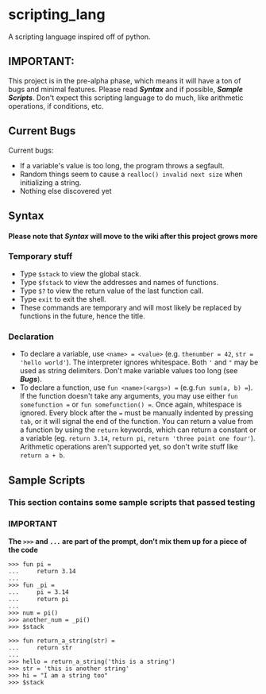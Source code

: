 # scripting_lang
A scripting language inspired off of python.
## IMPORTANT:
This project is in the pre-alpha phase, which means it will have a ton of bugs and minimal features. Please read ***Syntax*** and if possible, ***Sample Scripts***. Don't expect this scripting language to do much, like arithmetic operations, if conditions, etc.
## Current Bugs
Current bugs:
* If a variable's value is too long, the program throws a segfault.
* Random things seem to cause a `realloc() invalid next size` when initializing a string.
* Nothing else discovered yet
## Syntax
#### Please note that ***Syntax*** will move to the wiki after this project grows more
### Temporary stuff
* Type `$stack` to view the global stack.
* Type `$fstack` to view the addresses and names of functions.
* Type `$?` to view the return value of the last function call.
* Type `exit` to exit the shell.
* These commands are temporary and will most likely be replaced by functions in the future, hence the title.
### Declaration
* To declare a variable, use `<name> = <value>` (e.g. `thenumber = 42`, `str = 'hello world'`). The interpreter ignores whitespace. Both `'` and `"` may be used as string delimiters. Don't make variable values too long (see ***Bugs***).
* To declare a function, use `fun <name>(<args>) =` (e.g.`fun sum(a, b) =`). If the function doesn't take any arguments, you may use either `fun somefunction =` or `fun somefunction() =`. Once again, whitespace is ignored. Every block after the `=` must be manually indented by pressing `tab`, or it will signal the end of the function. You can return a value from a function by using the `return` keywords, which can return a constant or a variable (eg. `return 3.14`, `return pi`, `return 'three point one four'`). Arithmetic operations aren't supported yet, so don't write stuff like `return a + b`.
## Sample Scripts
### This section contains some sample scripts that passed testing
### IMPORTANT
**The `>>>` and `...` are part of the prompt, don't mix them up for a piece of the code**
```
>>> fun pi =
...     return 3.14
... 
>>> fun _pi =
...     pi = 3.14
...     return pi
... 
>>> num = pi()
>>> another_num = _pi()
>>> $stack
```
```
>>> fun return_a_string(str) =
...     return str
... 
>>> hello = return_a_string('this is a string')
>>> str = 'this is another string'
>>> hi = "I am a string too"
>>> $stack
```
